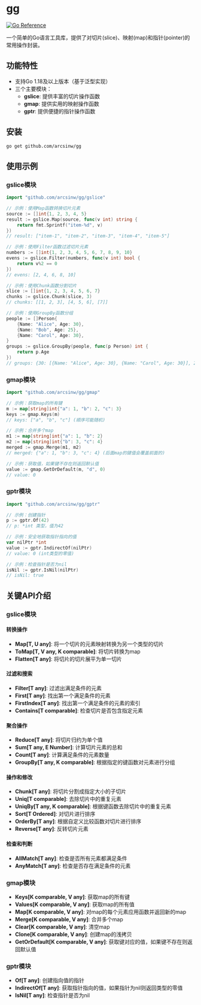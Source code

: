 # gg

[![Go Reference](https://pkg.go.dev/badge/github.com/arcsinw/gg.svg)](https://pkg.go.dev/github.com/arcsinw/gg)

一个简单的Go语言工具库，提供了对切片(slice)、映射(map)和指针(pointer)的常用操作封装。

## 功能特性

- 支持Go 1.18及以上版本（基于泛型实现）
- 三个主要模块：
    - **gslice**: 提供丰富的切片操作函数
    - **gmap**: 提供实用的映射操作函数
    - **gptr**: 提供便捷的指针操作函数

## 安装

```bash
go get github.com/arcsinw/gg
```

## 使用示例

### gslice模块

```go
import "github.com/arcsinw/gg/gslice"

// 示例：使用Map函数转换切片元素
source := []int{1, 2, 3, 4, 5}
result := gslice.Map(source, func(v int) string {
    return fmt.Sprintf("item-%d", v)
})
// result: ["item-1", "item-2", "item-3", "item-4", "item-5"]

// 示例：使用Filter函数过滤切片元素
numbers := []int{1, 2, 3, 4, 5, 6, 7, 8, 9, 10}
evens := gslice.Filter(numbers, func(v int) bool {
    return v%2 == 0
})
// evens: [2, 4, 6, 8, 10]

// 示例：使用Chunk函数分割切片
slice := []int{1, 2, 3, 4, 5, 6, 7}
chunks := gslice.Chunk(slice, 3)
// chunks: [[1, 2, 3], [4, 5, 6], [7]]

// 示例：使用GroupBy函数分组
people := []Person{
    {Name: "Alice", Age: 30},
    {Name: "Bob", Age: 25},
    {Name: "Carol", Age: 30},
}
groups := gslice.GroupBy(people, func(p Person) int {
    return p.Age
})
// groups: {30: [{Name: "Alice", Age: 30}, {Name: "Carol", Age: 30}], 25: [{Name: "Bob", Age: 25}]}
```

### gmap模块

```go
import "github.com/arcsinw/gg/gmap"

// 示例：获取map的所有键
m := map[string]int{"a": 1, "b": 2, "c": 3}
keys := gmap.Keys(m)
// keys: ["a", "b", "c"] (顺序可能随机)

// 示例：合并多个map
m1 := map[string]int{"a": 1, "b": 2}
m2 := map[string]int{"b": 3, "c": 4}
merged := gmap.Merge(m1, m2)
// merged: {"a": 1, "b": 3, "c": 4} (后面map的键值会覆盖前面的)

// 示例：获取值，如果键不存在则返回默认值
value := gmap.GetOrDefault(m, "d", 0)
// value: 0
```

### gptr模块

```go
import "github.com/arcsinw/gg/gptr"

// 示例：创建指针
p := gptr.Of(42)
// p: *int 类型，值为42

// 示例：安全地获取指针指向的值
var nilPtr *int
value := gptr.IndirectOf(nilPtr)
// value: 0 (int类型的零值)

// 示例：检查指针是否为nil
isNil := gptr.IsNil(nilPtr)
// isNil: true
```

## 关键API介绍

### gslice模块

#### 转换操作
- **Map[T, U any]**: 将一个切片的元素映射转换为另一个类型的切片
- **ToMap[T, V any, K comparable]**: 将切片转换为map
- **Flatten[T any]**: 将切片的切片展平为单一切片

#### 过滤和搜索
- **Filter[T any]**: 过滤出满足条件的元素
- **First[T any]**: 找出第一个满足条件的元素
- **FirstIndex[T any]**: 找出第一个满足条件的元素的索引
- **Contains[T comparable]**: 检查切片是否包含指定元素

#### 聚合操作
- **Reduce[T any]**: 将切片归约为单个值
- **Sum[T any, E Number]**: 计算切片元素的总和
- **Count[T any]**: 计算满足条件的元素数量
- **GroupBy[T any, K comparable]**: 根据指定的键函数对元素进行分组

#### 操作和修改
- **Chunk[T any]**: 将切片分割成指定大小的子切片
- **Uniq[T comparable]**: 去除切片中的重复元素
- **UniqBy[T any, K comparable]**: 根据键函数去除切片中的重复元素
- **Sort[T Ordered]**: 对切片进行排序
- **OrderBy[T any]**: 根据自定义比较函数对切片进行排序
- **Reverse[T any]**: 反转切片元素

#### 检查和判断
- **AllMatch[T any]**: 检查是否所有元素都满足条件
- **AnyMatch[T any]**: 检查是否存在满足条件的元素

### gmap模块

- **Keys[K comparable, V any]**: 获取map的所有键
- **Values[K comparable, V any]**: 获取map的所有值
- **Map[K comparable, V any]**: 对map的每个元素应用函数并返回新的map
- **Merge[K comparable, V any]**: 合并多个map
- **Clear[K comparable, V any]**: 清空map
- **Clone[K comparable, V any]**: 创建map的浅拷贝
- **GetOrDefault[K comparable, V any]**: 获取键对应的值，如果键不存在则返回默认值

### gptr模块

- **Of[T any]**: 创建指向值的指针
- **IndirectOf[T any]**: 获取指针指向的值，如果指针为nil则返回类型的零值
- **IsNil[T any]**: 检查指针是否为nil

